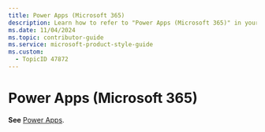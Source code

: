 ```yaml
---
title: Power Apps (Microsoft 365)
description: Learn how to refer to "Power Apps (Microsoft 365)" in your content.
ms.date: 11/04/2024
ms.topic: contributor-guide
ms.service: microsoft-product-style-guide
ms.custom:
  - TopicID 47872
---
```



# Power Apps (Microsoft 365)

**See** [Power Apps](~\a_z_names_terms\p\power-apps.md).

